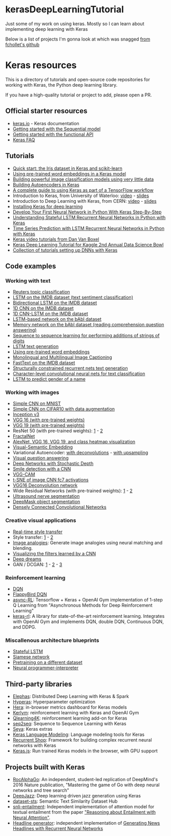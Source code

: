 # kerasDeepLearningTutorial
Just some of my work on using keras. Mostly so I can learn about implementing deep learning with Keras



Below is a list of projects I'm gonna look at which was snagged [from fchollet's github ](https://github.com/fchollet/keras-resources)


# Keras resources

This is a directory of tutorials and open-source code repositories for working with Keras, the Python deep learning library.

If you have a high-quality tutorial or project to add, please open a PR.

## Official starter resources

- [keras.io](http://keras.io/) - Keras documentation
- [Getting started with the Sequential model](http://keras.io/getting-started/sequential-model-guide/)
- [Getting started with the functional API](http://keras.io/getting-started/functional-api-guide/)
- [Keras FAQ](http://keras.io/getting-started/faq/)

## Tutorials

- [Quick start: the Iris dataset in Keras and scikit-learn](https://github.com/fastforwardlabs/keras-hello-world/blob/master/kerashelloworld.ipynb)
- [Using pre-trained word embeddings in a Keras model](http://blog.keras.io/using-pre-trained-word-embeddings-in-a-keras-model.html)
- [Building powerful image classification models using very little data](http://blog.keras.io/building-powerful-image-classification-models-using-very-little-data.html)
- [Building Autoencoders in Keras](http://blog.keras.io/building-autoencoders-in-keras.html)
- [A complete guide to using Keras as part of a TensorFlow workflow](http://blog.keras.io/keras-as-a-simplified-interface-to-tensorflow-tutorial.html)
- Introduction to Keras, from University of Waterloo: [video](https://www.youtube.com/watch?v=Tp3SaRbql4k) - [slides](https://uwaterloo.ca/data-science/sites/ca.data-science/files/uploads/files/keras_tutorial.pdf)
- Introduction to Deep Learning with Keras, from CERN: [video](http://cds.cern.ch/record/2157570?ln=en) - [slides](https://indico.cern.ch/event/506145/contributions/2132944/attachments/1258124/1858154/NNinKeras_MPaganini.pdf)
- [Installing Keras for deep learning](http://www.pyimagesearch.com/2016/07/18/installing-keras-for-deep-learning/)
- [Develop Your First Neural Network in Python With Keras Step-By-Step](http://machinelearningmastery.com/tutorial-first-neural-network-python-keras/)
- [Understanding Stateful LSTM Recurrent Neural Networks in Python with Keras](http://machinelearningmastery.com/understanding-stateful-lstm-recurrent-neural-networks-python-keras/)
- [Time Series Prediction with LSTM Recurrent Neural Networks in Python with Keras](http://machinelearningmastery.com/time-series-prediction-lstm-recurrent-neural-networks-python-keras/)
- [Keras video tutorials from Dan Van Boxel](https://www.youtube.com/playlist?list=PLFxrZqbLojdKuK7Lm6uamegEFGW2wki6P)
- [Keras Deep Learning Tutorial for Kaggle 2nd Annual Data Science Bowl](https://github.com/jocicmarko/kaggle-dsb2-keras/)
- [Collection of tutorials setting up DNNs with Keras](http://ml4a.github.io/guides/)

## Code examples

### Working with text

- [Reuters topic classification](https://github.com/fchollet/keras/blob/master/examples/reuters_mlp.py)
- [LSTM on the IMDB dataset (text sentiment classification)](https://github.com/fchollet/keras/blob/master/examples/imdb_lstm.py)
- [Bidirectional LSTM on the IMDB dataset](https://github.com/fchollet/keras/blob/master/examples/imdb_bidirectional_lstm.py)
- [1D CNN on the IMDB dataset](https://github.com/fchollet/keras/blob/master/examples/imdb_cnn.py)
- [1D CNN-LSTM on the IMDB dataset](https://github.com/fchollet/keras/blob/master/examples/imdb_cnn_lstm.py)
- [LSTM-based network on the bAbI dataset](https://github.com/fchollet/keras/blob/master/examples/babi_rnn.py)
- [Memory network on the bAbI dataset (reading comprehension question answering)](https://github.com/fchollet/keras/blob/master/examples/babi_memnn.py)
- [Sequence to sequence learning for performing additions of strings of digits](https://github.com/fchollet/keras/blob/master/examples/addition_rnn.py)
- [LSTM text generation](https://github.com/fchollet/keras/blob/master/examples/lstm_text_generation.py)
- [Using pre-trained word embeddings](https://github.com/fchollet/keras/blob/master/examples/pretrained_word_embeddings.py)
- [Monolingual and Multilingual Image Captioning](https://github.com/elliottd/GroundedTranslation)
- [FastText on the IMDB dataset](https://github.com/fchollet/keras/blob/master/examples/imdb_fasttext.py)
- [Structurally constrained recurrent nets text generation](https://github.com/nzw0301/keras-examples/blob/master/SCRNLM.ipynb)
- [Character-level convolutional neural nets for text classification](https://github.com/johnb30/py_crepe)
- [LSTM to predict gender of a name](https://github.com/divamgupta/lstm-gender-predictor)

### Working with images

- [Simple CNN on MNIST](https://github.com/fchollet/keras/blob/master/examples/mnist_cnn.py)
- [Simple CNN on CIFAR10 with data augmentation](https://github.com/fchollet/keras/blob/master/examples/cifar10_cnn.py)
- [Inception v3](https://github.com/fchollet/keras/blob/master/examples/inception_v3.py)
- [VGG 16 (with pre-trained weights)](https://gist.github.com/baraldilorenzo/07d7802847aaad0a35d3)
- [VGG 19 (with pre-trained weights)](https://gist.github.com/baraldilorenzo/8d096f48a1be4a2d660d)
- ResNet 50 (with pre-trained weights): [1](https://github.com/fchollet/keras/pull/3266/files) - [2](https://github.com/raghakot/keras-resnet)
- [FractalNet](https://github.com/snf/keras-fractalnet)
- [AlexNet, VGG 16, VGG 19, and class heatmap visualization](https://github.com/heuritech/convnets-keras)
- [Visual-Semantic Embedding](https://github.com/awentzonline/keras-visual-semantic-embedding)
- Variational Autoencoder: [with deconvolutions](https://github.com/fchollet/keras/blob/master/examples/variational_autoencoder_deconv.py) - [with upsampling](https://github.com/fchollet/keras/blob/master/examples/variational_autoencoder.py)
- [Visual question answering](https://github.com/avisingh599/visual-qa)
- [Deep Networks with Stochastic Depth](https://github.com/dblN/stochastic_depth_keras)
- [Smile detection with a CNN](https://github.com/kylemcdonald/SmileCNN)
- [VGG-CAM](https://github.com/tdeboissiere/VGG16CAM-keras)
- [t-SNE of image CNN fc7 activations](https://github.com/ml4a/ml4a-guides/blob/master/notebooks/tsne-images.ipynb)
- [VGG16 Deconvolution network](https://github.com/tdeboissiere/DeepLearningImplementations/tree/master/DeconvNet)
- Wide Residual Networks (with pre-trained weights): [1](https://github.com/asmith26/wide_resnets_keras) - [2](https://github.com/titu1994/Wide-Residual-Networks)
- [Ultrasound nerve segmentation](https://github.com/jocicmarko/ultrasound-nerve-segmentation)
- [DeepMask object segmentation](https://github.com/abbypa/NNProject_DeepMask)
- [Densely Connected Convolutional Networks](https://github.com/tdeboissiere/DeepLearningImplementations/tree/master/DenseNet)

### Creative visual applications

- [Real-time style transfer](https://github.com/awentzonline/keras-rtst)
- Style transfer: [1](https://github.com/fchollet/keras/blob/master/examples/neural_style_transfer.py) - [2](https://github.com/titu1994/Neural-Style-Transfer)
- [Image analogies](https://github.com/awentzonline/image-analogies): Generate image analogies using neural matching and blending.
- [Visualizing the filters learned by a CNN](https://github.com/fchollet/keras/blob/master/examples/conv_filter_visualization.py)
- [Deep dreams](https://github.com/fchollet/keras/blob/master/examples/deep_dream.py)
- GAN / DCGAN: [1](https://github.com/phreeza/keras-GAN) - [2](https://github.com/jacobgil/keras-dcgan) - [3](https://github.com/osh/KerasGAN)

### Reinforcement learning

- [DQN](https://github.com/sherjilozair/dqn)
- [FlappyBird DQN](https://github.com/yanpanlau/Keras-FlappyBird)
- [async-RL](https://github.com/coreylynch/async-rl): Tensorflow + Keras + OpenAI Gym implementation of 1-step Q Learning from "Asynchronous Methods for Deep Reinforcement Learning"
- [keras-rl](https://github.com/matthiasplappert/keras-rl): A library for state-of-the-art reinforcement learning. Integrates with OpenAI Gym and implements DQN, double DQN, Continuous DQN, and DDPG.

### Miscallenous architecture blueprints

- [Stateful LSTM](https://github.com/fchollet/keras/blob/master/examples/stateful_lstm.py)
- [Siamese network](https://github.com/fchollet/keras/blob/master/examples/mnist_siamese_graph.py)
- [Pretraining on a different dataset](https://github.com/fchollet/keras/blob/master/examples/mnist_transfer_cnn.py)
- [Neural programmer-interpreter](https://github.com/mokemokechicken/keras_npi)

## Third-party libraries

- [Elephas](https://github.com/maxpumperla/elephas): Distributed Deep Learning with Keras & Spark
- [Hyperas](https://github.com/maxpumperla/hyperas): Hyperparameter optimization
- [Hera](https://github.com/jakebian/hera): in-browser metrics dashboard for Keras models
- [Kerlym](https://github.com/osh/kerlym): reinforcement learning with Keras and OpenAI Gym
- [Qlearning4K](https://github.com/farizrahman4u/qlearning4k): reinforcement learning add-on for Keras
- [seq2seq](https://github.com/farizrahman4u/seq2seq): Sequence to Sequence Learning with Keras
- [Seya](https://github.com/EderSantana/seya): Keras extras
- [Keras Language Modeling](https://github.com/codekansas/keras-language-modeling): Language modeling tools for Keras
- [Recurrent Shop](https://github.com/datalogai/recurrentshop): Framework for building complex recurrent neural networks with Keras
- [Keras.js](https://github.com/transcranial/keras-js): Run trained Keras models in the browser, with GPU support

## Projects built with Keras

- [RocAlphaGo](https://github.com/Rochester-NRT/RocAlphaGo): An independent, student-led replication of DeepMind's 2016 Nature publication, "Mastering the game of Go with deep neural networks and tree search"
- [DeepJazz](https://github.com/jisungk/deepjazz): Deep learning driven jazz generation using Keras
- [dataset-sts](https://github.com/brmson/dataset-sts): Semantic Text Similarity Dataset Hub
- [snli-entailment](https://github.com/shyamupa/snli-entailment): Independent implementation of attention model for textual entailment from the paper ["Reasoning about Entailment with Neural Attention"](http://arxiv.org/abs/1509.06664).
- [Headline generator](https://github.com/udibr/headlines): independent implementation of [Generating News Headlines with Recurrent Neural Networks](http://arxiv.org/abs/1512.01712)
